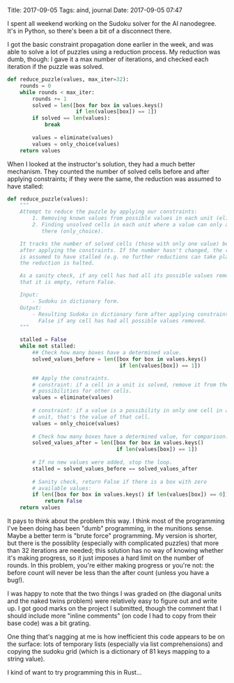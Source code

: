 Title: 2017-09-05
Tags: aind, journal
Date: 2017-09-05 07:47

I spent all weekend working on the Sudoku solver for the AI
nanodegree. It's in Python, so there's been a bit of a disconnect
there.

I got the basic constraint propagation done earlier in the week, and
was able to solve a lot of puzzles using a reduction process.  My
reduction was dumb, though: I gave it a max number of iterations, and
checked each iteration if the puzzle was solved.

```python
def reduce_puzzle(values, max_iter=32):
    rounds = 0
	while rounds < max_iter:
	    rounds += 1
		solved = len([box for box in values.keys()
		              if len(values[box]) == 1])
	    if solved == len(values):
		    break
	    
		values = eliminate(values)
		values = only_choice(values)
	return values
```


When I looked at the instructor's solution, they had a much better
mechanism. They counted the number of solved cells before and after
applying constraints; if they were the same, the reduction was assumed
to have stalled:

```python
def reduce_puzzle(values):
    """
    Attempt to reduce the puzzle by applying our constraints:
        1. Removing known values from possible values in each unit (eliminate).
        2. Finding unsolved cells in each unit where a value can only appear
           there (only_choice).

    It tracks the number of solved cells (those with only one value) before and
    after applying the constraints. If the number hasn't changed, the reduction
    is assumed to have stalled (e.g. no further reductions can take place), and
    the reduction is halted.

    As a sanity check, if any cell has had all its possible values removed such
    that it is empty, return False.

    Input:
        - Sudoku in dictionary form.
    Output:
        - Resulting Sudoku in dictionary form after applying constraints, or
          False if any cell has had all possible values removed.
    """

    stalled = False
    while not stalled:
        ## Check how many boxes have a determined value.
        solved_values_before = len([box for box in values.keys()
                                    if len(values[box]) == 1])

        ## Apply the constraints.
        # constraint: if a cell in a unit is solved, remove it from the
        # possibilities for other cells.
        values = eliminate(values)
        
        # constraint: if a value is a possibility in only one cell in a
        # unit, that's the value of that cell.
        values = only_choice(values)
        
        # Check how many boxes have a determined value, for comparison.
        solved_values_after = len([box for box in values.keys()
                                   if len(values[box]) == 1])
        
        # If no new values were added, stop the loop.
        stalled = solved_values_before == solved_values_after
        
        # Sanity check, return False if there is a box with zero
		# available values:
        if len([box for box in values.keys() if len(values[box]) == 0]):
            return False
    return values
```

It pays to think about the problem this way. I think most of the
programming I've been doing has been "dumb" programming, in the
munitions sense. Maybe a better term is "brute force" programming. My
version is shorter, but there is the possiblity (especially with
complicated puzzles) that more than 32 iterations are needed; this
solution has no way of knowing whether it's making progress, so it
just imposes a hard limit on the number of rounds. In this problem,
you're either making progress or you're not: the before count will
never be less than the after count (unless you have a bug!).

I was happy to note that the two things I was graded on (the diagonal
units and the naked twins problem) were relatively easy to figure out
and write up. I got good marks on the project I submitted, though the
comment that I should include more "inline comments" (on code I had
to copy from their base code) was a bit grating.

One thing that's nagging at me is how inefficient this code appears to
be on the surface: lots of temporary lists (especially via list
comprehensions) and copying the sudoku grid (which is a dictionary of
81 keys mapping to a string value).

I kind of want to try programming this in Rust...
